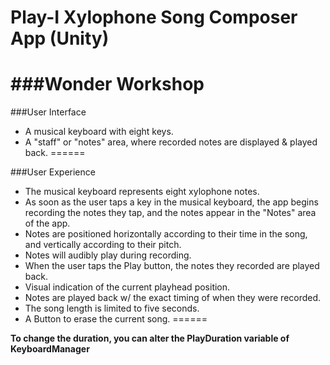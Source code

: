 # Play-I Xylophone Song Composer App (Unity)
###Wonder Workshop
======

###User Interface
* A musical keyboard with eight keys.
* A "staff" or "notes" area, where recorded notes are displayed & played back.
======

###User Experience
* The musical keyboard represents eight xylophone notes.
* As soon as the user taps a key in the musical keyboard, the app begins recording the notes they tap, and the notes appear in the "Notes" area of the app.
* Notes are positioned horizontally according to their time in the song, and vertically according to their pitch.
* Notes will audibly play during recording.
* When the user taps the Play button, the notes they recorded are played back.
* Visual indication of the current playhead position.
* Notes are played back w/ the exact timing of when they were recorded.
* The song length is limited to five seconds.
* A Button to erase the current song.
======


**To change the duration, you can alter the PlayDuration variable of KeyboardManager**